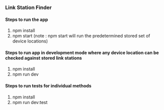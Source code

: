 ### Link Station Finder

#### Steps to run the app
1. npm install
2. npm start
(note : npm start will run the predetermined stored set of device locations)

#### Steps to run app in development mode where any device location can be checked against stored link stations
1. npm install
2. npm run dev

#### Steps to run tests for individual methods
1. npm install
2. npm run dev:test


